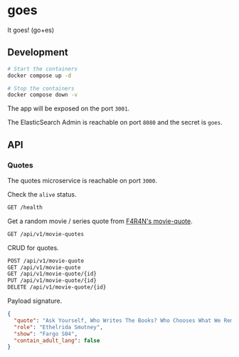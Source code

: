 # goes

It goes! (go+es)

## Development

```sh
# Start the containers
docker compose up -d

# Stop the containers
docker compose down -v
```

The app will be exposed on the port `3001`.

The ElasticSearch Admin is reachable on port `8080` and the secret is `goes`.

## API

### Quotes

The quotes microservice is reachable on port `3000`.

Check the `alive` status.

```txt
GET /health
```

Get a random movie / series quote from [F4R4N's movie-quote][f4r4n-movie-quote].

```txt
GET /api/v1/movie-quotes
```

CRUD for quotes.

```txt
POST /api/v1/movie-quote
GET /api/v1/movie-quote
GET /api/v1/movie-quote/{id}
PUT /api/v1/movie-quote/{id}
DELETE /api/v1/movie-quote/{id}
```

Payload signature.

```json
{
  "quote": "Ask Yourself, Who Writes The Books? Who Chooses What We Remember And What Gets Forgotten",
  "role": "Ethelrida Smutney",
  "show": "Fargo S04",
  "contain_adult_lang": false
}
```

<!-- References -->

[f4r4n-movie-quote]: https://github.com/F4R4N/movie-quote
